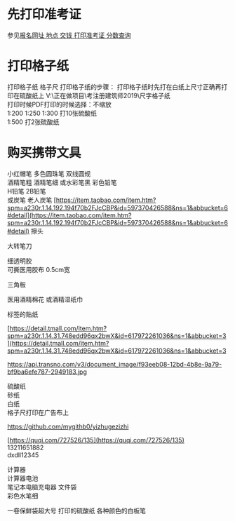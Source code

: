

# 先打印准考证  
参见[报名网址  地点 交钱 打印准考证 分数查询](报名网址%20%20地点%20交钱%20打印准考证%20分数查询.md)

# 打印格子纸  
打印格子纸 格子尺 
打印格子纸的步骤：
打印格子纸时先打在白纸上尺寸正确再打印在硫酸纸上
V:\正在做项目\考注册建筑师2019\尺字格子纸  
 打印时候PDF打印的时候选择：不缩放  
1:200 1:250 1:300 打10张硫酸纸  
 1:500 打2张硫酸纸  
 
# 购买携带文具  

小红帽笔 
多色圆珠笔 
双线圆规  
酒精笔粗 
酒精笔细 
或水彩笔黑 
彩色铅笔   
H铅笔 
2B铅笔  
或炭笔 
老人炭笔 
[https://item.taobao.com/item.htm?spm=a230r.1.14.192.194f70b2FJcCBP&id=597370426588&ns=1&abbucket=6#detail](https://item.taobao.com/item.htm?spm=a230r.1.14.192.194f70b2FJcCBP&id=597370426588&ns=1&abbucket=6#detail)
擦头 

大转笔刀  

细透明胶  
可撕医用胶布 0.5cm宽  

三角板  

医用酒精棉花
或酒精湿纸巾

标签的贴纸  

 [https://detail.tmall.com/item.htm?spm=a230r.1.14.31.748edd96qx2bwX&id=617972261036&ns=1&abbucket=3](https://detail.tmall.com/item.htm?spm=a230r.1.14.31.748edd96qx2bwX&id=617972261036&ns=1&abbucket=3
 
 https://api.transno.com/v3/document_image/f93eeb08-12bd-4b8e-9a79-bf9ba6efe787-2949183.jpg
 

硫酸纸  
砂纸  
白纸  
 格子尺打印在广告布上  

https://github.com/mygithb0/yizhugezizhi


[https://quqi.com/727526/135](https://quqi.com/727526/135)  
13211651882  
dxdll12345  

 
            
计算器  
计算器电池  
笔记本电脑充电器
文件袋  
 彩色水笔细


一卷保鲜袋超大号
打印的硫酸纸
各种颜色的白板笔



